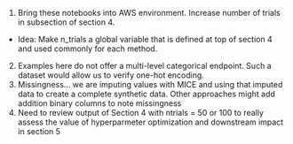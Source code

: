 1.  Bring these notebooks into AWS environment. Increase number of trials in subsection of section 4.
   - Idea: Make n_trials a global variable that is defined at top of section 4 and used commonly for each method.
2.  Examples here do not offer a multi-level categorical endpoint. Such a dataset would allow us to verify one-hot encoding.
3.  Missingness... we are imputing values with MICE and using that imputed data to create a complete synthetic data.  Other approaches might add addition binary columns to note missingness
4. Need to review output of Section 4 with ntrials = 50 or 100 to really assess the value of hyperparmeter optimization and downstream impact in section 5


